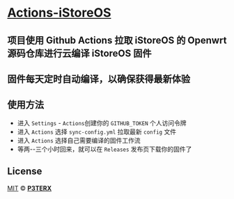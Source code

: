 # [Actions-iStoreOS](https://github.com/ysxhub888/Actions-iStoreOS)

## 项目使用 Github Actions 拉取 iStoreOS 的 Openwrt 源码仓库进行云编译 iStoreOS 固件
## 固件每天定时自动编译，以确保获得最新体验
## 使用方法
- 进入 `Settings` - `Actions`创建你的 `GITHUB_TOKEN` 个人访问令牌
- 进入 `Actions` 选择 `sync-config.yml` 拉取最新 `config` 文件
- 进入 `Actions` 选择自己需要编译的固件工作流
- 等两--三个小时回来，就可以在 `Releases` 发布页下载你的固件了 

## License

[MIT](https://github.com/P3TERX/Actions-OpenWrt/blob/main/LICENSE) © [**P3TERX**](https://p3terx.com)
